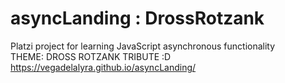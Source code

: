 # asyncLanding : DrossRotzank
Platzi project for learning JavaScript asynchronous functionality <br>
THEME: DROSS ROTZANK TRIBUTE :D
https://vegadelalyra.github.io/asyncLanding/
